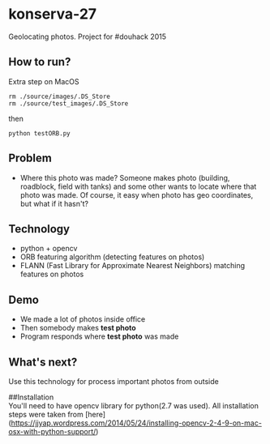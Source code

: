 # konserva-27
Geolocating photos. Project for #douhack 2015


## How to run?
Extra step on MacOS
```
rm ./source/images/.DS_Store
rm ./source/test_images/.DS_Store  
```
then
```
python testORB.py
```

## Problem
* Where this photo was made?
Someone makes photo (building, roadblock, field with tanks) and some other wants to locate where that photo was made. Of course, it easy when photo has geo coordinates, but what if it hasn't?

## Technology
* python + opencv
* ORB featuring algorithm (detecting features on photos)
* FLANN (Fast Library for Approximate Nearest Neighbors) matching features on photos

## Demo
* We made a lot of photos inside office
* Then somebody makes **test photo**
* Program responds where **test photo** was made

## What's next?
Use this technology for process important photos from outside

##Installation  
You'll need to have opencv library for python(2.7 was used). All installation steps were taken from [here] (https://jjyap.wordpress.com/2014/05/24/installing-opencv-2-4-9-on-mac-osx-with-python-support/)
